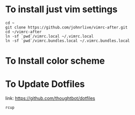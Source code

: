 # To install just vim settings

```
cd ~
git clone https://github.com/johnrlive/vimrc-after.git
cd ~/vimrc-after
ln -sf `pwd`/vimrc.local ~/.vimrc.local
ln -sf `pwd`/vimrc.bundles.local ~/.vimrc.bundles.local
```

# To Install color scheme



# To Update Dotfiles 
link: https://github.com/thoughtbot/dotfiles

```
rcup
```
